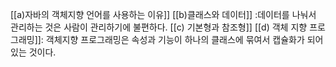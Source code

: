 [[a)자바의 객체지향 언어를 사용하는 이유]]
[[b)클래스와 데이터]] :데이터를 나눠서 관리하는 것은 사람이 관리하기에 불편하다.
[[c) 기본형과 참조형]]
[[d) 객체 지향 프로그래밍]]: 객체지향 프로그래밍은 속성과 기능이 하나의 클래스에 묶여서 캡슐화가 되어있는 것이다.

